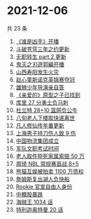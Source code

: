 # 2021-12-06

共 23 条

<!-- BEGIN -->
<!-- 最后更新时间 Mon Dec 06 2021 23:12:25 GMT+0800 (China Standard Time) -->

1. [《谁是凶手》开播](https://www.zhihu.com/search?q=谁是凶手)
1. [斗破苍穹三年之约更新](https://www.zhihu.com/search?q=斗破苍穹三年之约)
1. [无职转生 part.2 更新](https://www.zhihu.com/search?q=无职转生)
1. [鬼灭之刃遊郭編开播](https://www.zhihu.com/search?q=鬼灭之刃)
1. [山西寿阳发生火灾](https://www.zhihu.com/search?q=寿阳火灾)
1. [赵心童斯诺克英锦赛夺冠](https://www.zhihu.com/search?q=赵心童)
1. [雄狮少年导演亲自答](https://www.zhihu.com/search?q=雄狮少年)
1. [《亲爱的》原型之子已找到](https://www.zhihu.com/search?q=孙海洋儿子)
1. [库里 27 分勇士负马刺](https://www.zhihu.com/search?q=勇士)
1. [杜兰特 28+10 篮网负公牛](https://www.zhihu.com/search?q=篮网)
1. [八旬老人下楼取快递离世](https://www.zhihu.com/search?q=重庆老人)
1. [凡人修仙传年番更新](https://www.zhihu.com/search?q=凡人修仙传)
1. [上海男子持刀伤人致 9 伤](https://www.zhihu.com/search?q=上海持刀伤人)
1. [中国物流集团成立](https://www.zhihu.com/search?q=中国物流集团)
1. [军队文职考试时间](https://www.zhihu.com/search?q=军队文职考试)
1. [老人取件猝死家属索赔 50 万](https://www.zhihu.com/search?q=老人取件猝死)
1. [周琦 NBL 常规赛首战 8+5](https://www.zhihu.com/search?q=周琦)
1. [熊猫互娱被拍卖 1100 万债权](https://www.zhihu.com/search?q=熊猫互娱)
1. [詹姆斯复出湖人负快船](https://www.zhihu.com/search?q=湖人)
1. [Rookie 官宣自由人身份](https://www.zhihu.com/search?q=Rookie)
1. [中概股暴跌](https://www.zhihu.com/search?q=中概股)
1. [海贼王 1034 话](https://www.zhihu.com/search?q=海贼王)
1. [特利迦奥特曼 20 话](https://www.zhihu.com/search?q=特利迦奥特曼)

<!-- END -->
